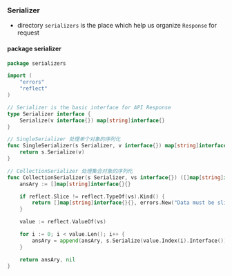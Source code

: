 ### Serializer

* directory `serializers` is the place which help us organize `Response` for request

#### package serializer

```go
package serializers

import (
	"errors"
	"reflect"
)

// Serializer is the basic interface for API Response
type Serializer interface {
	Serialize(v interface{}) map[string]interface{}
}

// SingleSerializer 处理单个对象的序列化
func SingleSerializer(s Serializer, v interface{}) map[string]interface{} {
	return s.Serialize(v)
}

// CollectionSerializer 处理集合对象的序列化
func CollectionSerializer(s Serializer, vs interface{}) ([]map[string]interface{}, error) {
	ansAry := []map[string]interface{}{}

	if reflect.Slice != reflect.TypeOf(vs).Kind() {
		return []map[string]interface{}{}, errors.New("Data must be slice type")
	}

	value := reflect.ValueOf(vs)

	for i := 0; i < value.Len(); i++ {
		ansAry = append(ansAry, s.Serialize(value.Index(i).Interface()))
	}

	return ansAry, nil
}
```
